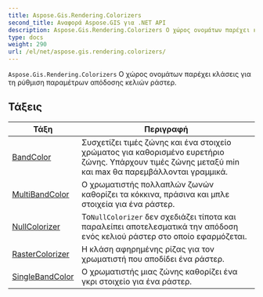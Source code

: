 ```yaml
---
title: Aspose.Gis.Rendering.Colorizers
second_title: Αναφορά Aspose.GIS για .NET API
description: Aspose.Gis.Rendering.Colorizers Ο χώρος ονομάτων παρέχει κλάσεις για τη ρύθμιση παραμέτρων απόδοσης κελιών ράστερ.
type: docs
weight: 290
url: /el/net/aspose.gis.rendering.colorizers/
---
```

`Aspose.Gis.Rendering.Colorizers` Ο χώρος ονομάτων παρέχει κλάσεις για τη ρύθμιση παραμέτρων απόδοσης κελιών ράστερ.

## Τάξεις

| Τάξη | Περιγραφή |
| --- | --- |
| [BandColor](./bandcolor/) | Συσχετίζει τιμές ζώνης και ένα στοιχείο χρώματος για καθορισμένο ευρετήριο ζώνης. Υπάρχουν τιμές ζώνης μεταξύ min και max θα παρεμβάλλονται γραμμικά. |
| [MultiBandColor](./multibandcolor/) | Ο χρωματιστής πολλαπλών ζωνών καθορίζει τα κόκκινα, πράσινα και μπλε στοιχεία για ένα ράστερ. |
| [NullColorizer](./nullcolorizer/) | Το`NullColorizer` δεν σχεδιάζει τίποτα και παραλείπει αποτελεσματικά την απόδοση ενός κελιού ράστερ στο οποίο εφαρμόζεται. |
| [RasterColorizer](./rastercolorizer/) | Η κλάση αφηρημένης ρίζας για τον χρωματιστή που αποδίδει ένα ράστερ. |
| [SingleBandColor](./singlebandcolor/) | Ο χρωματιστής μιας ζώνης καθορίζει ένα γκρι στοιχείο για ένα ράστερ. |


